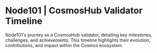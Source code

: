 # Node101 | CosmosHub Validator Timeline
Node101's journey as a CosmosHub validator, detailing key milestones, challenges, and achievements. This timeline highlights their evolution, contributions, and impact within the Cosmos ecosystem.
